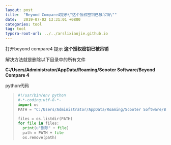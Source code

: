 ```yaml
---
layout: post
title:  "Beyond Compare4提示\"这个授权密钥已被吊销\""
date:   2019-07-02 13:31:01 +0800
categories: tool
tag: tool
typora-root-url: ../../arslixiaojie.github.io
---
```




打开beyond compare4 提示 **这个授权密钥已被吊销**

解决方法就是删除以下目录中的所有文件

**C:/Users/Administrator/AppData/Roaming/Scooter Software/Beyond Compare 4**

python代码

> ```python
> #!/usr/bin/env python
> #-*-coding:utf-8-*-
> import os
> PATH = "C:/Users/Administrator/AppData/Roaming/Scooter Software/Beyond Compare 4/"
> 
> files = os.listdir(PATH)
> for file in files:
> 	print(u"删除" + file)
> 	path = PATH + file
> 	os.remove(path)
> ```
>
> 